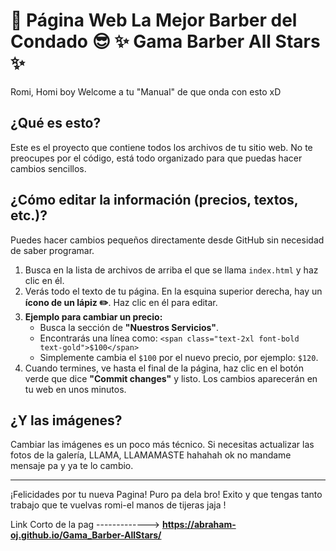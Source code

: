 # 💈 Página Web La Mejor Barber del Condado 😎 ✨ Gama Barber All Stars ✨

Romi, Homi boy Welcome a tu "Manual" de que onda con esto xD

## ¿Qué es esto?

Este es el proyecto que contiene todos los archivos de tu sitio web. No te preocupes por el código, está todo organizado para que puedas hacer cambios sencillos.

## ¿Cómo editar la información (precios, textos, etc.)?

Puedes hacer cambios pequeños directamente desde GitHub sin necesidad de saber programar.

1.  Busca en la lista de archivos de arriba el que se llama `index.html` y haz clic en él.
2.  Verás todo el texto de tu página. En la esquina superior derecha, hay un **ícono de un lápiz ✏️**. Haz clic en él para editar.
3.  **Ejemplo para cambiar un precio:**
    * Busca la sección de **"Nuestros Servicios"**.
    * Encontrarás una línea como: `<span class="text-2xl font-bold text-gold">$100</span>`
    * Simplemente cambia el `$100` por el nuevo precio, por ejemplo: `$120`.
4.  Cuando termines, ve hasta el final de la página, haz clic en el botón verde que dice **"Commit changes"** y listo. Los cambios aparecerán en tu web en unos minutos.

## ¿Y las imágenes?

Cambiar las imágenes es un poco más técnico. Si necesitas actualizar las fotos de la galería, LLAMA, LLAMAMASTE hahahah ok no mandame mensaje pa y ya te lo cambio.

---

¡Felicidades por tu nueva Pagina! Puro pa dela bro! Exito y que tengas tanto trabajo que te vuelvas romi-el manos de tijeras jaja !

Link Corto de la pag -------------> **https://abraham-oj.github.io/Gama_Barber-AllStars/** 
